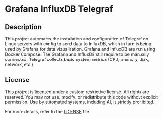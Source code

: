 # Grafana InfluxDB Telegraf

## Description

This project automates the installation and configuration of Telegraf on Linux servers with config to send data to InfluxDB, which in turn is being used by Grafana for data vizualization. Grafana and InfluxDB are run using Docker Compose. The Grafana and InfluxDB still require to be manually connected. Telegraf collects basic system metrics (CPU, memory, disk, network, etc.)

## License

This project is licensed under a custom restrictive license. All rights are reserved. You may not use, modify, or redistribute this code without explicit permission. Use by automated systems, including AI, is strictly prohibited.

For more details, refer to the [LICENSE](./LICENSE) file.

